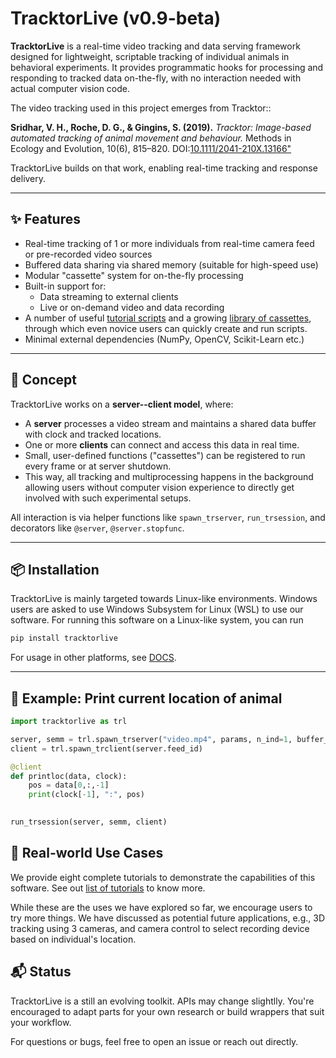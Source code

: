 TracktorLive (v0.9-beta)
============

**TracktorLive** is a real-time video tracking and data serving
framework designed for lightweight, scriptable tracking of individual
animals in behavioral experiments. It
provides programmatic hooks for processing and responding to tracked data
on-the-fly, with no interaction needed with actual computer vision code.

The video tracking used in this project emerges from Tracktor::

**Sridhar, V. H., Roche, D. G., & Gingins, S. (2019).**
_Tracktor: Image-based automated tracking of animal movement and behaviour._
Methods in Ecology and Evolution, 10(6), 815–820.
DOI:[10.1111/2041-210X.13166"](https://doi.org/10.1111/2041-210X.13166)

TracktorLive builds on that work, enabling real-time
tracking and response delivery.

------------------------------------------------------------------------

✨ Features
----------

-   Real-time tracking of 1 or more individuals from real-time camera feed or pre-recorded video
    sources
-   Buffered data sharing via shared memory (suitable for high-speed
    use)
-   Modular "cassette" system for on-the-fly processing
-   Built-in support for:
    -   Data streaming to external clients
    -   Live or on-demand video and data recording
-   A number of useful [tutorial scripts](tutorials/) and a growing [library of
    cassettes](Library_Of_Casettes/README.md), through which even novice users
    can quickly create and run scripts.
-   Minimal external dependencies (NumPy, OpenCV, Scikit-Learn etc.)

------------------------------------------------------------------------

🧠 Concept
---------

TracktorLive works on a **server--client model**, where:

-   A **server** processes a video stream and maintains a shared data
    buffer with clock and tracked locations.
-   One or more **clients** can connect and access this data in real
    time.
-   Small, user-defined functions ("cassettes") can be registered to run
    every frame or at server shutdown.
-   This way, all tracking and multiprocessing happens in the background
    allowing users without computer vision experience to directly get involved
    with such experimental setups.

All interaction is via helper functions like `spawn_trserver`,
`run_trsession`, and decorators like `@server`, `@server.stopfunc`.

------------------------------------------------------------------------

📦 Installation
--------------

TracktorLive is mainly targeted towards Linux-like environments. Windows
users are asked to use Windows Subsystem for Linux (WSL) to use our software.
For running this software on a Linux-like system, you can run

```bash
pip install tracktorlive
```

For usage in other platforms, see [DOCS](./DOCS/).

------------------------------------------------------------------------

🔁 Example: Print current location of animal
---------------------------------------------

```python
import tracktorlive as trl

server, semm = trl.spawn_trserver("video.mp4", params, n_ind=1, buffer_size=1, realtime=False)
client = trl.spawn_trclient(server.feed_id)

@client
def printloc(data, clock):
    pos = data[0,:,-1]
    print(clock[-1], ":", pos)
    

run_trsession(server, semm, client)
```

🧪 Real-world Use Cases
----------------------

We provide eight complete tutorials to demonstrate the capabilities of this
software. See out [list of tutorials](tutorials/README.md) to know more.

While these are the uses we have explored so far, we encourage users to try more things. We have
discussed as potential future applications, e.g., 3D tracking using 3 cameras,
and camera control to select recording device based on individual's location.


📬 Status
--------

TracktorLive is a still an evolving toolkit. APIs may change slightlly. You're
encouraged to adapt parts for your own research or build wrappers that
suit your workflow.

For questions or bugs, feel free to open an issue or reach out directly.
